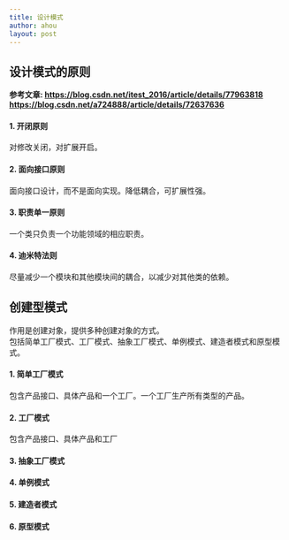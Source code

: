 ```yaml
---
title: 设计模式 
author: ahou
layout: post
---
```

## 设计模式的原则
**参考文章: https://blog.csdn.net/itest_2016/article/details/77963818  
https://blog.csdn.net/a724888/article/details/72637636**  

#### 1. 开闭原则
对修改关闭，对扩展开启。  
#### 2. 面向接口原则
面向接口设计，而不是面向实现。降低耦合，可扩展性强。  
#### 3. 职责单一原则
一个类只负责一个功能领域的相应职责。  
#### 4. 迪米特法则
尽量减少一个模块和其他模块间的耦合，以减少对其他类的依赖。

## 创建型模式
作用是创建对象，提供多种创建对象的方式。  
包括简单工厂模式、工厂模式、抽象工厂模式、单例模式、建造者模式和原型模式。  
#### 1. 简单工厂模式
包含产品接口、具体产品和一个工厂。一个工厂生产所有类型的产品。
#### 2. 工厂模式
包含产品接口、具体产品和工厂
#### 3. 抽象工厂模式
#### 4. 单例模式
#### 5. 建造者模式
#### 6. 原型模式